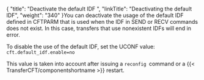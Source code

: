 {
    "title": "Deactivate the default IDF ",
    "linkTitle": "Deactivating the default IDF",
    "weight": "340"
}You can deactivate the usage of the default IDF defined in CFTPARM that is used when the IDF in SEND or RECV  commands does not exist. In this case, transfers that use nonexistent IDFs will end in error.

To disable the use of the default IDF, set the UCONF value: `cft.default_idf.enable=no`

This value is taken into account after issuing a `reconfig `command or a {{< TransferCFT/componentshortname  >}} restart.
